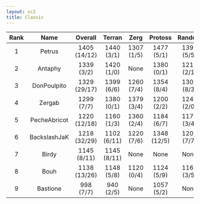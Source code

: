 ```yaml
---
layout: sc2
title: Classic
---
```

| Rank | Name         | Overall      | Terran      | Zerg       | Protoss     | Random     |
|:----:|:------------:|:------------:|:-----------:|:----------:|:-----------:|:----------:|
| 1    | Petrus       | 1405 (14/12) | 1440 (3/1)  | 1307 (1/5) | 1477 (5/1)  | 1399 (5/5) |
| 2    | Antaphy      | 1339 (3/2)   | 1420 (1/0)  |None        | 1380 (0/1)  | 1219 (2/1) |
| 3    | DonPoulpito  | 1329 (29/17) | 1399 (6/6)  | 1260 (7/4) | 1354 (8/4)  | 1305 (8/3) |
| 4    | Zergab       | 1299 (7/7)   | 1380 (0/1)  | 1379 (3/4) | 1200 (2/2)  | 1240 (2/0) |
| 5    | PecheAbricot | 1220 (12/18) | 1160 (1/3)  | 1360 (2/4) | 1184 (6/7)  | 1179 (3/4) |
| 6    | BackslashJaK | 1218 (32/29) | 1102 (6/11) | 1220 (7/6) | 1348 (12/5) | 1203 (7/7) |
| 7    | Birdy        | 1145 (8/11)  | 1145 (8/11) |None        |None         |None        |
| 8    | Bouh         | 1138 (13/26) | 1148 (5/8)  | 1120 (0/4) | 1124 (5/9)  | 1161 (3/5) |
| 9    | Bastione     | 998 (7/7)    | 940 (2/5)   |None        | 1057 (5/2)  |None        |
